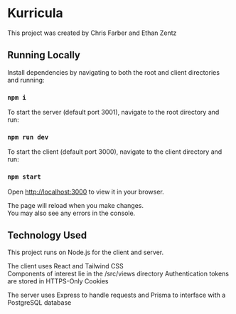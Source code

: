 # Kurricula

This project was created by Chris Farber and Ethan Zentz

## Running Locally

Install dependencies by navigating to both the root and client directories and running:

### `npm i`

To start the server (default port 3001), navigate to the root directory and run:

### `npm run dev`

To start the client (default port 3000), navigate to the client directory and run:

### `npm start`

Open [http://localhost:3000](http://localhost:3000) to view it in your browser.

The page will reload when you make changes.\
You may also see any errors in the console.

## Technology Used

This project runs on Node.js for the client and server.

The client uses React and Tailwind CSS\
Components of interest lie in the /src/views directory
Authentication tokens are stored in HTTPS-Only Cookies

The server uses Express to handle requests and Prisma to interface with a PostgreSQL database
